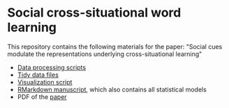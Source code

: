 Social cross-situational word learning
===

This repository contains the following materials for the paper: "Social cues modulate the representations underlying cross-situational learning"

  * [Data processing scripts](https://github.com/kemacdonald/soc_xsit/tree/master/data)
  * [Tidy data files](https://github.com/kemacdonald/soc_xsit/tree/master/data/3_final-processed) 
  * [Visualization script](analysis/3_soc-xsit-plots.Rmd) 
  * [RMarkdown manuscript](paper/soc-xsit-elsevier.Rmd), which also contains all statistical models
  * PDF of the [paper](paper/soc-xsit-elsevier.pdf)
